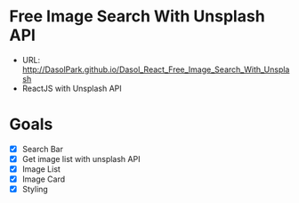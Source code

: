# Free Image Search With Unsplash API

- URL: http://DasolPark.github.io/Dasol_React_Free_Image_Search_With_Unsplash
- ReactJS with Unsplash API

# Goals

- [x] Search Bar
- [x] Get image list with unsplash API
- [x] Image List
- [x] Image Card
- [x] Styling
